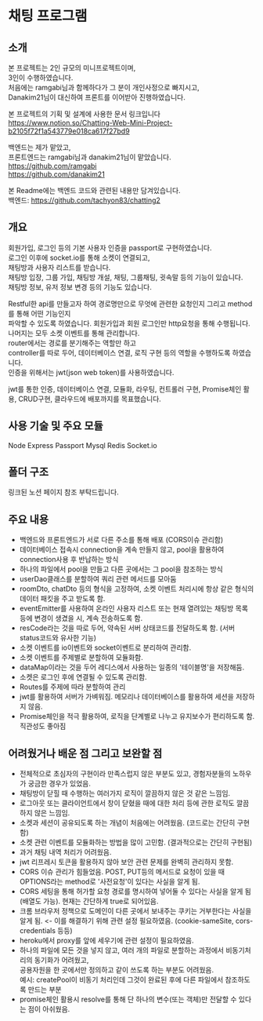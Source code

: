 # 채팅 프로그램   
   
    
   
## 소개
  
본 프로젝트는 2인 규모의 미니프로젝트이며,   
3인이 수행하였습니다.   
처음에는 ramgabi님과 함께하다가 그 분이 개인사정으로 빠지시고,   
Danakim21님이 대신하여 프론트를 이어받아 진행하였습니다.   
   
본 프로젝트의 기획 및 설계에 사용한 문서 링크입니다   
https://www.notion.so/Chatting-Web-Mini-Project-b2105f72f1a543779e018ca617f27bd9   
    
백엔드는 제가 맡았고,  
프론트엔드는 ramgabi님과 danakim21님이 맡았습니다.  
https://github.com/ramgabi   
https://github.com/danakim21    

본 Readme에는 백엔드 코드와 관련된 내용만 담겨있습니다.   
백엔드: https://github.com/tachyon83/chatting2   
   
     
        
## 개요
   
회원가입, 로그인 등의 기본 사용자 인증을 passport로 구현하였습니다.   
로그인 이후에 socket.io를 통해 소켓이 연결되고,    
채팅방과 사용자 리스트를 받습니다.   
채팅방 입장, 그룹 가입, 채팅방 개설, 채팅, 그룹채팅, 귓속말 등의 기능이 있습니다.   
채팅방 정보, 유저 정보 변경 등의 기능도 있습니다.   
    
Restful한 api를 만들고자 하여 경로명만으로 무엇에 관련한 요청인지 그리고 method를 통해 어떤 기능인지   
파악할 수 있도록 하였습니다. 회원가입과 회원 로그인만 http요청을 통해 수행됩니다.   
나머지는 모두 소켓 이벤트를 통해 관리합니다.   
router에서는 경로를 분기해주는 역할만 하고   
controller를 따로 두어, 데이터베이스 연결, 로직 구현 등의 역할을 수행하도록 하였습니다.   
인증을 위해서는 jwt(json web token)를 사용하였습니다. 

jwt를 통한 인증, 데이터베이스 연결, 모듈화, 라우팅, 컨트롤러 구현, Promise체인 활용, CRUD구현, 클라우드에 배포까지를 목표했습니다.  
   
   
   
## 사용 기술 및 주요 모듈
   
Node Express Passport Mysql Redis Socket.io    
   
   
      
## 폴더 구조
  
링크된 노션 페이지 참조 부탁드립니다.   
   
   
   
## 주요 내용
  
- 백엔드와 프론트엔드가 서로 다른 주소를 통해 배포 (CORS이슈 관리함)  
- 데이터베이스 접속시 connection을 계속 만들지 않고, pool을 활용하여 connection사용 후 반납하는 방식   
- 하나의 파일에서 pool을 만들고 다른 곳에서는 그 pool을 참조하는 방식   
- userDao클래스를 분할하여 쿼리 관련 메서드를 모아둠    
- roomDto, chatDto 등의 형식을 고정하여, 소켓 이벤트 처리시에 항상 같은 형식의 데이터 패킷을 주고 받도록 함.   
- eventEmitter를 사용하여 온라인 사용자 리스트 또는 현재 열려있는 채팅방 목록 등에 변경이 생겼을 시, 계속 전송하도록 함.   
- resCode라는 것을 따로 두어, 약속된 서버 상태코드를 전달하도록 함. (서버 status코드와 유사한 기능)   
- 소켓 이벤트를 io이벤트와 socket이벤트로 분리하여 관리함.   
- 소켓 이벤트를 주제별로 분할하여 모듈화함.   
- dataMap이라는 것을 두어 레디스에서 사용하는 일종의 '테이블명'을 저장해둠.   
- 소켓은 로그인 후에 연결될 수 있도록 관리함.   
- Routes를 주제에 따라 분할하여 관리   
- jwt를 활용하여 서버가 가벼워짐. 메모리나 데이터베이스를 활용하여 세션을 저장하지 않음.   
- Promise체인을 적극 활용하여, 로직을 단계별로 나누고 유지보수가 편리하도록 함. 직관성도 좋아짐   
  
        
        
## 어려웠거나 배운 점 그리고 보완할 점
   
- 전체적으로 초심자의 구현이라 만족스럽지 않은 부분도 있고, 경험자분들의 노하우가 궁금한 경우가 있었음.   
- 채팅방이 닫힐 때 수행하는 여러가지 로직이 깔끔하지 않은 것 같은 느낌임.   
- 로그아웃 또는 클라이언트에서 창이 닫혔을 때에 대한 처리 등에 관한 로직도 깔끔하지 않은 느낌임.   
- 소켓과 세션이 공유되도록 하는 개념이 처음에는 어려웠음. (코드로는 간단히 구현함)   
- 소켓 관련 이벤트를 모듈화하는 방법을 많이 고민함. (결과적으로는 간단히 구현됨)   
- 과거 채팅 내역 처리가 어려웠음.   
- jwt 리프레시 토큰을 활용하지 않아 보안 관련 문제를 완벽히 관리하지 못함.   
- CORS 이슈 관리가 힘들었음. POST, PUT등의 메서드로 요청이 있을 때 OPTIONS라는 method로 '사전요청'이 있다는 사실을 알게 됨.
- CORS 세팅을 통해 허가할 요청 경로를 명시하여 넣어둘 수 있다는 사실을 알게 됨 (배열도 가능). 현재는 간단하게 true로 되어있음.
- 크롬 브라우저 정책으로 도메인이 다른 곳에서 보내주는 쿠키는 거부한다는 사실을 알게 됨. <- 이를 해결하기 위해 관련 설정 필요하였음.
  (cookie-sameSite, cors-credentials 등등)
- heroku에서 proxy를 앞에 세우기에 관련 설정이 필요하였음.
- 하나의 파일에 모든 것을 넣지 않고, 여러 개의 파일로 분할하는 과정에서 비동기처리의 동기화가 어려웠고,   
  공용자원을 한 곳에서만 정의하고 같이 쓰도록 하는 부분도 어려웠음.   
  예시: createPool이 비동기 처리인데 그것이 완료된 후에 다른 파일에서 참조하도록 만드는 부분   
- promise체인 활용시 resolve를 통해 단 하나의 변수(또는 객체)만 전달할 수 있다는 점이 아쉬웠음.   
   
